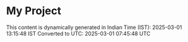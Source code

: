 # My Project

This content is dynamically generated in Indian Time (IST): 2025-03-01 13:15:48 IST
Converted to UTC: 2025-03-01 07:45:48 UTC
